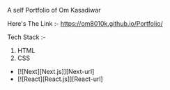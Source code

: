 A self Portfolio of Om Kasadiwar

Here's The Link :- https://om8010k.github.io/Portfolio/

Tech Stack :-
1) HTML
2) CSS

* [![Next][Next.js]][Next-url]
* [![React][React.js]][React-url]
   
